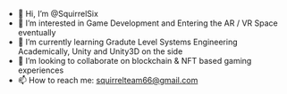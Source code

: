 - 👋 Hi, I’m @SquirrelSix
- 👀 I’m interested in Game Development and Entering the AR / VR Space eventually
- 🌱 I’m currently learning Gradute Level Systems Engineering Academically, Unity and Unity3D on the side
- 💞️ I’m looking to collaborate on blockchain & NFT based gaming experiences
- 📫 How to reach me: squirrelteam66@gmail.com 

<!---
SquirrelSix/SquirrelSix is a ✨ special ✨ repository because its `README.md` (this file) appears on your GitHub profile.
You can click the Preview link to take a look at your changes.
--->
